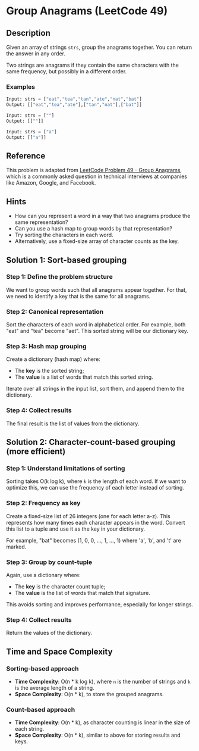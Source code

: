 # Group Anagrams (LeetCode 49)

## Description

Given an array of strings `strs`, group the anagrams together. You can return the answer in any order.

Two strings are anagrams if they contain the same characters with the same frequency, but possibly in a different order.

### Examples

```python
Input: strs = ["eat","tea","tan","ate","nat","bat"]
Output: [["eat","tea","ate"],["tan","nat"],["bat"]]

Input: strs = [""]
Output: [[""]]

Input: strs = ["a"]
Output: [["a"]]
```

## Reference

This problem is adapted from [LeetCode Problem 49 - Group Anagrams](https://leetcode.com/problems/group-anagrams/), which is a commonly asked question in technical interviews at companies like Amazon, Google, and Facebook.

## Hints

* How can you represent a word in a way that two anagrams produce the same representation?
* Can you use a hash map to group words by that representation?
* Try sorting the characters in each word.
* Alternatively, use a fixed-size array of character counts as the key.

## Solution 1: Sort-based grouping

### Step 1: Define the problem structure

We want to group words such that all anagrams appear together. For that, we need to identify a key that is the same for all anagrams.

### Step 2: Canonical representation

Sort the characters of each word in alphabetical order. For example, both "eat" and "tea" become "aet". This sorted string will be our dictionary key.

### Step 3: Hash map grouping

Create a dictionary (hash map) where:

* The **key** is the sorted string;
* The **value** is a list of words that match this sorted string.

Iterate over all strings in the input list, sort them, and append them to the dictionary.

### Step 4: Collect results

The final result is the list of values from the dictionary.

## Solution 2: Character-count-based grouping (more efficient)

### Step 1: Understand limitations of sorting

Sorting takes O(k log k), where `k` is the length of each word. If we want to optimize this, we can use the frequency of each letter instead of sorting.

### Step 2: Frequency as key

Create a fixed-size list of 26 integers (one for each letter a-z). This represents how many times each character appears in the word. Convert this list to a tuple and use it as the key in your dictionary.

For example, "bat" becomes (1, 0, 0, ..., 1, ..., 1) where 'a', 'b', and 't' are marked.

### Step 3: Group by count-tuple

Again, use a dictionary where:

* The **key** is the character count tuple;
* The **value** is the list of words that match that signature.

This avoids sorting and improves performance, especially for longer strings.

### Step 4: Collect results

Return the values of the dictionary.

## Time and Space Complexity

### Sorting-based approach

* **Time Complexity**: O(n \* k log k), where `n` is the number of strings and `k` is the average length of a string.
* **Space Complexity**: O(n \* k), to store the grouped anagrams.

### Count-based approach

* **Time Complexity**: O(n \* k), as character counting is linear in the size of each string.
* **Space Complexity**: O(n \* k), similar to above for storing results and keys.
